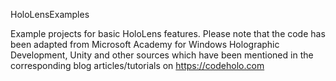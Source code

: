 ﻿﻿HoloLensExamples

Example projects for basic HoloLens features. Please note that the code has been adapted from Microsoft Academy for Windows Holographic Development, Unity and other sources which have been mentioned in the corresponding blog articles/tutorials on https://codeholo.com


